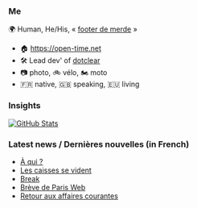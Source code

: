 ### Me

🌍 Human, He/His, « [footer de merde](https://open-time.net/post/2013/07/17/La-veritable-histoire-du-Footer-de-merde-) » 
* 🏠 https://open-time.net 
* 🛠️ Lead dev' of [dotclear](https://git.dotclear.org/dev/dotclear)
* 📷 photo, 🚲 vélo, 🏍️ moto 
* 🇫🇷 native, 🇬🇧 speaking, 🇪🇺 living

### Insights

[![GitHub Stats](https://github-readme-stats-sigma-five.vercel.app/api?username=franck-paul)](https://github.com/franck-paul)

### Latest news / Dernières nouvelles (in French)

<!-- BLOG-POST-LIST:START -->
- [À qui ?](https://open-time.net/post/2024/10/05/A-qui)
- [Les caisses se vident](https://open-time.net/post/2024/10/04/Les-caisses-se-vident)
- [Break](https://open-time.net/post/2024/10/03/Break)
- [Brève de Paris Web](https://open-time.net/post/2024/10/02/Breve-de-Paris-Web)
- [Retour aux affaires courantes](https://open-time.net/post/2024/10/01/Retour-aux-affaires-courantes)
<!-- BLOG-POST-LIST:END -->
